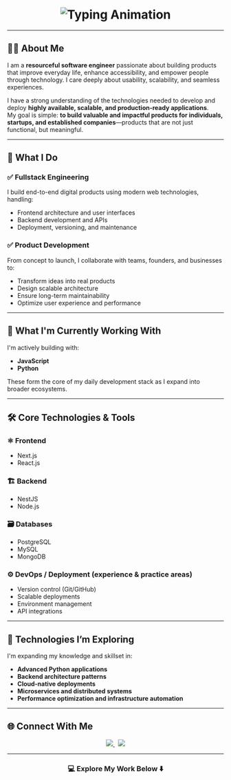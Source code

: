 <!-- Typing Animation Header -->
<h1 align="center">
  <img src="https://readme-typing-svg.herokuapp.com?font=Fira+Code&size=28&duration=3000&pause=800&color=00E5FF&center=true&vCenter=true&width=650&lines=Hi%2C+I'm+Divine+Eyibie;Software+Engineer+%7C+Product+Builder;Turning+Ideas+Into+Scalable+Solutions" alt="Typing Animation">
</h1>

---

## 👨‍💻 About Me

I am a **resourceful software engineer** passionate about building products that improve everyday life, enhance accessibility, and empower people through technology. I care deeply about usability, scalability, and seamless experiences.

I have a strong understanding of the technologies needed to develop and deploy **highly available, scalable, and production-ready applications**.  
My goal is simple: **to build valuable and impactful products for individuals, startups, and established companies**—products that are not just functional, but meaningful.

---

## 🧩 What I Do

### ✅ Fullstack Engineering
I build end-to-end digital products using modern web technologies, handling:
- Frontend architecture and user interfaces
- Backend development and APIs
- Deployment, versioning, and maintenance

### ✅ Product Development
From concept to launch, I collaborate with teams, founders, and businesses to:
- Transform ideas into real products
- Design scalable architecture
- Ensure long-term maintainability
- Optimize user experience and performance

---

## 🚀 What I'm Currently Working With
I'm actively building with:
- **JavaScript**
- **Python**

These form the core of my daily development stack as I expand into broader ecosystems.

---

## 🛠️ Core Technologies & Tools

### ⚛️ Frontend
- Next.js
- React.js

### 🏗️ Backend
- NestJS
- Node.js

### 🗃️ Databases
- PostgreSQL  
- MySQL  
- MongoDB  

### ⚙️ DevOps / Deployment (experience & practice areas)
- Version control (Git/GitHub)
- Scalable deployments
- Environment management
- API integrations

---

## 🔭 Technologies I’m Exploring
I'm expanding my knowledge and skillset in:
- **Advanced Python applications**
- **Backend architecture patterns**
- **Cloud-native deployments**
- **Microservices and distributed systems**
- **Performance optimization and infrastructure automation**

---

## 🌐 Connect With Me

<p align="center">
  <a href="https://www.linkedin.com/in/divine-eyibie/">
    <img src="https://img.shields.io/badge/LinkedIn-00E5FF?style=for-the-badge&logo=linkedin&logoColor=white" />
  </a>
  &nbsp;
  <a href="https://twitter.com/dev_chenna">
    <img src="https://img.shields.io/badge/Twitter-00E5FF?style=for-the-badge&logo=twitter&logoColor=white" />
  </a>
</p>

---

<h3 align="center">💻 Explore My Work Below ⬇️</h3>
